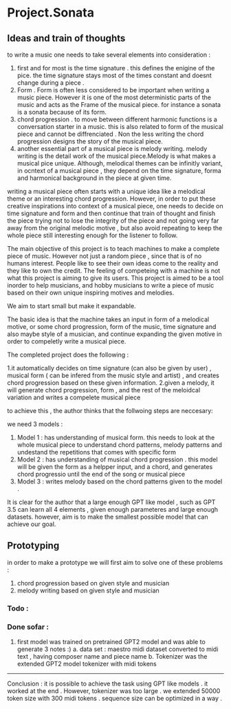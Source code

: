 # Project.Sonata




## Ideas and train of thoughts 

to write a music one needs to take several elements into consideration : 
1. first and for most is the time signature . this defines the enigine of the pice. the time signature stays most of the times constant and doesnt change during a piece .
2. Form . Form is often less considered to be important when writing a music piece. However it is one of the most deterministic parts of the music and acts as the Frame of the musical piece. for instance a sonata is a sonata because of its form.
3. chord progression . to move between different harmonic functions is a conversation starter in a music. this is also related to form of the musical piece and cannot be diffrenciated . Non the less writing the chord progression designs the story of the musical piece.
4. another essential part of a musical piece is melody writing. melody writing is the detail work of the musical piece.Melody is what makes a musical pice unique. Although, melodical themes can be infinitly variant, in ocntext of a musical piece , they depend on the time signature, forma and harmonical background in the piece at given time.

writing a musical piece often starts with a unique idea like a melodical theme or an interesting chord progression. However, in order to put these creative inspirations into context of a musical piece, one needs to decide on time signature and form and then continue that train of thought and finish the piece trying not to lose the integrity of the piece and not going very far away from the original melodic motive , but also avoid repeating to keep the whole piece still interesting enough for the listener to follow. 

The main objective of this project is to teach machines to make a complete piece of music. However not just a random piece , since that is of no humans interest. People like to see their own ideas come to the reality and they like to own the credit. The feeling of competeing with a machine is not what this project is aiming to give its users. This project is aimed to be a tool inorder to help musicians, and hobby musicians to write a piece of music based on their own unique inspiring motives and melodies. 

  We aim to start small but make it expandable. 

  The basic idea is that the machine takes an input in form of a melodical motive, or some chord progression, form of the music, time signature and also maybe style of a musician, and continue expanding the given motive in order to compeletly write a musical piece. 

  
  The completed project does the following :

  1.it automatically decides on time signature (can also be given by user) , musical form ( can be infered from the music style and artist) , and creates chord progression based on these given information. 
  2.given a melody, it will generate chord progression, form , and the rest of the meloidcal variation and writes a compelete musical piece 

  to achieve this , the author thinks that the follwoing steps are neccesary:

  we need 3 models :   

  1. Model 1 : has understanding of musical form. this needs to look at the whole musical piece to understand chord patterns, melody patterns and undestand the repetitions that comes with specific form
  2. Model 2 : has understanding of musical chord progression . this model will be given the form as a helpper input, and a chord, and generates chord progressio until the end of the song or musical piece
  3. Model 3 : writes melody based on the chord patterns given to the model .

It is clear for the author that a large enough GPT like model  , such as GPT 3.5 can learn all 4 elements , given enough parameteres and large enough datasets. however, aim is to make the smallest possible model that can achieve our goal.
  

## Prototyping 


  in order to make a prototype we will first aim to solve one of these problems :
  1. chord progression based on given style and musician
  2. melody writing based on given style and musician

### Todo : 


### Done sofar :

1. first model was trained on pretrained GPT2 model and was able to generate 3 notes :)
a. data set : maestro midi dataset converted to midi text , having composer name and piece name 
b. Tokenizer was the extended GPT2 model tokenizer with midi tokens

_________________
Conclusion : 
it is possible to achieve the task using GPT like models . it worked at the end . 
However, tokenizer was too large . we extended 50000 token size with 300 midi tokens . 
sequence size can be optimized in a way . 


